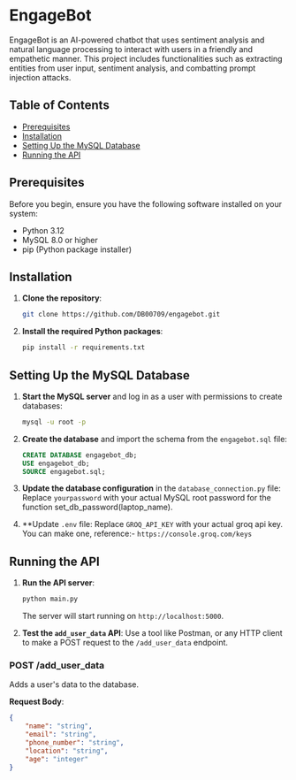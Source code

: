 # EngageBot

EngageBot is an AI-powered chatbot that uses sentiment analysis and natural language processing to interact with users in a friendly and empathetic manner. This project includes functionalities such as extracting entities from user input, sentiment analysis, and combatting prompt injection attacks.

## Table of Contents
- [Prerequisites](#prerequisites)
- [Installation](#installation)
- [Setting Up the MySQL Database](#setting-up-the-mysql-database)
- [Running the API](#running-the-api)

## Prerequisites

Before you begin, ensure you have the following software installed on your system:

- Python 3.12
- MySQL 8.0 or higher
- pip (Python package installer)

## Installation

1. **Clone the repository**:

    ```bash
    git clone https://github.com/DB00709/engagebot.git
    ```

2. **Install the required Python packages**:

    ```bash
    pip install -r requirements.txt
    ```

## Setting Up the MySQL Database

1. **Start the MySQL server** and log in as a user with permissions to create databases:

    ```bash
    mysql -u root -p
    ```

2. **Create the database** and import the schema from the `engagebot.sql` file:

    ```sql
    CREATE DATABASE engagebot_db;
    USE engagebot_db;
    SOURCE engagebot.sql;
    ```

3. **Update the database configuration** in the `database_connection.py` file:
    Replace `yourpassword` with your actual MySQL root password for the function set_db_password(laptop_name).

4. **Update `.env` file:
    Replace `GROQ_API_KEY` with your actual groq api key. You can make one, reference:- `https://console.groq.com/keys`

## Running the API

1. **Run the API server**:

    ```bash
    python main.py
    ```

    The server will start running on `http://localhost:5000`.

2. **Test the `add_user_data` API**:
    Use a tool like Postman, or any HTTP client to make a POST request to the `/add_user_data` endpoint.


### POST /add_user_data

Adds a user's data to the database.

**Request Body**:

```json
{
    "name": "string",
    "email": "string",
    "phone_number": "string",
    "location": "string",
    "age": "integer"
}
